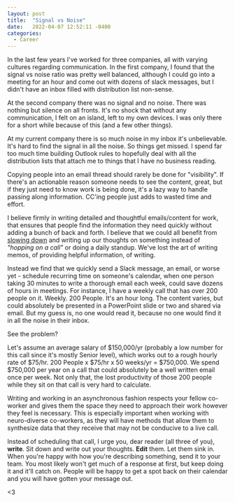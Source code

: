 ```yaml
---
layout: post
title:  "Signal vs Noise"
date:   2022-04-07 12:52:11 -0400
categories:
  - Career
---
```


In the last few years I've worked for three companies, all with varying cultures regarding communication. In the first company, I found that the signal vs noise ratio was pretty well balanced, although I could go into a meeting for an hour and come out with dozens of slack messages, but I didn't have an inbox filled with distribution list non-sense. 

At the second company there was no signal and no noise. There was nothing but silence on all fronts. It's no shock that without any communication, I felt on an island, left to my own devices. I was only there for a short while because of this (and a few other things).

At my current company there is so much noise in my inbox it's unbelievable. It's hard to find the signal in all the noise. So things get missed. I spend far too much time building Outlook rules to hopefully deal with all the distribution lists that attach me to things that I have no business reading. 

Copying people into an email thread should rarely be done for "visibility". If there's an actionable reason someone needs to see the content, great, but if they just need to know work is being done, it's a lazy way to handle passing along information. CC'ing people just adds to wasted time and effort.

I believe firmly in writing detailed and thoughtful emails/content for work, that ensures that people find the information they need quickly without adding a bunch of back and forth. I believe that we could all benefit from [slowing down](https://wesdottoday.hashnode.dev/just-do-good-work) and writing up our thoughts on something instead of _"hopping on a call"_ or doing a daily standup. We've lost the art of writing memos, of providing helpful information, of writing.

Instead we find that we quickly send a Slack message, an email, or worse yet - schedule recurring time on someone's calendar, when one person taking 30 minutes to write a thorough email each week, could save dozens of hours in meetings. For instance, I have a weekly call that has over 200 people on it. Weekly. 200 People. It's an hour long. The content varies, but could absolutely be presented in a PowerPoint slide or two and shared via email. But my guess is, no one would read it, because no one would find it in all the noise in their inbox. 

See the problem?

Let's assume an average salary of $150,000/yr (probably a low number for this call since it's mostly Senior level), which works out to a rough hourly rate of $75/hr. 200 People x $75/hr x 50 weeks/yr = $750,000. We spend $750,000 per year on a call that could absolutely be a well written email once per week. Not only that, the lost productivity of those 200 people while they sit on that call is very hard to calculate. 

Writing and working in an asynchronous fashion respects your fellow co-worker and gives them the space they need to approach their work however they feel is necessary. This is especially important when working with neuro-diverse co-workers, as they will have methods that allow them to synthesize data that they receive that may not be conducive to a live call. 

Instead of scheduling that call, I urge you, dear reader (all three of you), **write**. Sit down and write out your thoughts. **Edit** them. Let them sink in. When you're happy with how you're describing something, send it to your team. You most likely won't get much of a response at first, but keep doing it and it'll catch on. People will be happy to get a spot back on their calendar and you will have gotten your message out. 

<3